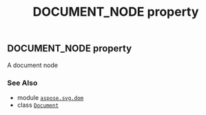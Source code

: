 ﻿---
title: DOCUMENT_NODE property
second_title: Aspose.SVG for Python via .NET API References
description: 
type: docs
weight: 510
url: /python-net/aspose.svg.dom/document/document_node/
is_root: false
---

## DOCUMENT_NODE property


A document node

### See Also
* module [`aspose.svg.dom`](../../)
* class [`Document`](/svg/python-net/aspose.svg.dom/document)
